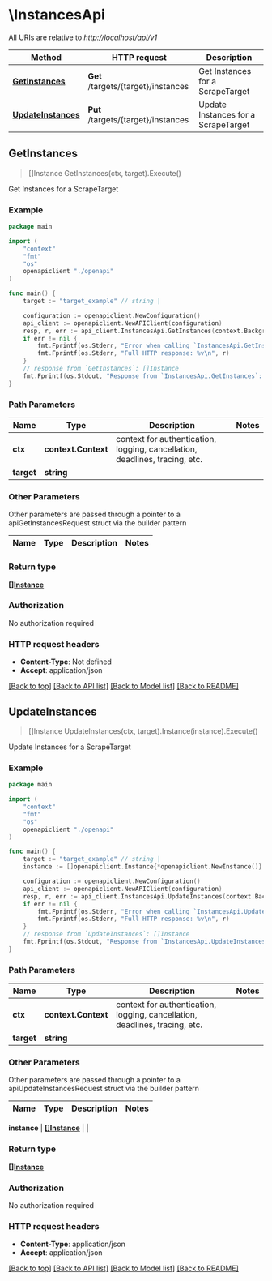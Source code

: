 # \InstancesApi

All URIs are relative to *http://localhost/api/v1*

Method | HTTP request | Description
------------- | ------------- | -------------
[**GetInstances**](InstancesApi.md#GetInstances) | **Get** /targets/{target}/instances | Get Instances for a ScrapeTarget
[**UpdateInstances**](InstancesApi.md#UpdateInstances) | **Put** /targets/{target}/instances | Update Instances for a ScrapeTarget



## GetInstances

> []Instance GetInstances(ctx, target).Execute()

Get Instances for a ScrapeTarget

### Example

```go
package main

import (
    "context"
    "fmt"
    "os"
    openapiclient "./openapi"
)

func main() {
    target := "target_example" // string | 

    configuration := openapiclient.NewConfiguration()
    api_client := openapiclient.NewAPIClient(configuration)
    resp, r, err := api_client.InstancesApi.GetInstances(context.Background(), target).Execute()
    if err != nil {
        fmt.Fprintf(os.Stderr, "Error when calling `InstancesApi.GetInstances``: %v\n", err)
        fmt.Fprintf(os.Stderr, "Full HTTP response: %v\n", r)
    }
    // response from `GetInstances`: []Instance
    fmt.Fprintf(os.Stdout, "Response from `InstancesApi.GetInstances`: %v\n", resp)
}
```

### Path Parameters


Name | Type | Description  | Notes
------------- | ------------- | ------------- | -------------
**ctx** | **context.Context** | context for authentication, logging, cancellation, deadlines, tracing, etc.
**target** | **string** |  | 

### Other Parameters

Other parameters are passed through a pointer to a apiGetInstancesRequest struct via the builder pattern


Name | Type | Description  | Notes
------------- | ------------- | ------------- | -------------


### Return type

[**[]Instance**](Instance.md)

### Authorization

No authorization required

### HTTP request headers

- **Content-Type**: Not defined
- **Accept**: application/json

[[Back to top]](#) [[Back to API list]](../README.md#documentation-for-api-endpoints)
[[Back to Model list]](../README.md#documentation-for-models)
[[Back to README]](../README.md)


## UpdateInstances

> []Instance UpdateInstances(ctx, target).Instance(instance).Execute()

Update Instances for a ScrapeTarget

### Example

```go
package main

import (
    "context"
    "fmt"
    "os"
    openapiclient "./openapi"
)

func main() {
    target := "target_example" // string | 
    instance := []openapiclient.Instance{*openapiclient.NewInstance()} // []Instance | 

    configuration := openapiclient.NewConfiguration()
    api_client := openapiclient.NewAPIClient(configuration)
    resp, r, err := api_client.InstancesApi.UpdateInstances(context.Background(), target).Instance(instance).Execute()
    if err != nil {
        fmt.Fprintf(os.Stderr, "Error when calling `InstancesApi.UpdateInstances``: %v\n", err)
        fmt.Fprintf(os.Stderr, "Full HTTP response: %v\n", r)
    }
    // response from `UpdateInstances`: []Instance
    fmt.Fprintf(os.Stdout, "Response from `InstancesApi.UpdateInstances`: %v\n", resp)
}
```

### Path Parameters


Name | Type | Description  | Notes
------------- | ------------- | ------------- | -------------
**ctx** | **context.Context** | context for authentication, logging, cancellation, deadlines, tracing, etc.
**target** | **string** |  | 

### Other Parameters

Other parameters are passed through a pointer to a apiUpdateInstancesRequest struct via the builder pattern


Name | Type | Description  | Notes
------------- | ------------- | ------------- | -------------

 **instance** | [**[]Instance**](Instance.md) |  | 

### Return type

[**[]Instance**](Instance.md)

### Authorization

No authorization required

### HTTP request headers

- **Content-Type**: application/json
- **Accept**: application/json

[[Back to top]](#) [[Back to API list]](../README.md#documentation-for-api-endpoints)
[[Back to Model list]](../README.md#documentation-for-models)
[[Back to README]](../README.md)

